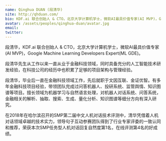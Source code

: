 ```yaml
---
name: Qinghua DUAN (段清华)
site: http://qhduan.com/
bio: KDF.ai 联合创始人 & CTO，北京大学计算机学士，微软AI最具价值专家(AI MVP)，Google Machine Learning Developers Expert
avatar: /assets/peoples/qinghua-duan/avatar.jpg
email: 
twitter: 
---
```


段清华，KDF.ai 联合创始人 & CTO，北京大学计算机学士，微软AI最具价值专家(AI MVP)，Google Machine Learning Developers Expert(ML GDE)。

段清华先生从工作以来一直从业于金融科技领域，同时具备充分的人工智能技术研发经验，在科技公司的经历中也积累了足够的项目架构与管理经验。

段清华，毕业后一直在金融科技领域工作，先后就职于文因互联、金证优智。有多年金融科技项目经验，带领团队完成过问答机器人、投研系统、监管舆情、知识图谱等项目。擅长领域为机器学习与自然语言处理，对机器人对话系统、问答系统，金融相关的解析、抽取、搜索、生成、量化分析、知识图谱等细分方向有深入研究。

在2018年在哈尔滨召开的SMP第二届中文人机对话技术评测中，清华凭借着人机对话领域卓越的技术实力，领导句子互动参赛团队得到了行业专家评委的一致认同和推荐，荣获本次SMP任务型人机对话回复自然度第1名，在线评测第4名的好成绩。
